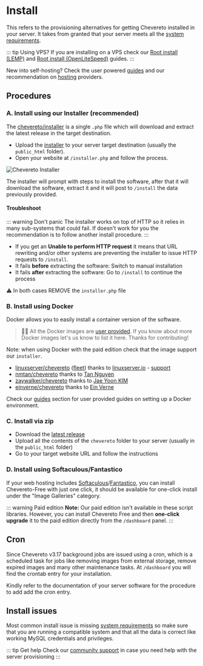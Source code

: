 # Install

This refers to the provisioning alternatives for getting Chevereto installed in your server. It takes from granted that your server meets all the [system requirements](./requirements.md).

::: tip Using VPS?
If you are installing on a VPS check our [Root install (LEMP)](./root-install.md) and [Root install (OpenLiteSpeed)](./root-openlitespeed.md) guides.
:::

New into self-hosting? Check the user powered [guides](../contributed.md#guides) and our recommendation on [hosting](hosting.md) providers.

## Procedures

### A. Install using our Installer (recommended)

The [chevereto/installer](https://github.com/chevereto/installer) is a single `.php` file which will download and extract the latest release in the target destination.

- Upload the [installer](https://chevereto.com/download/file/installer) to your server target destination (usually the `public_html` folder).
- Open your website at `/installer.php` and follow the process.

![Chevereto Installer](https://camo.githubusercontent.com/1c1a868703419338eb6b01802270171b4bbb134d/68747470733a2f2f63686576657265746f2e636f6d2f7372632f696d672f696e7374616c6c65722f73637265656e2d76322e706e673f3230313930363233)

The installer will prompt with steps to install the software, after that it will download the software, extract it and it will post to `/install` the data previously provided.

#### Troubleshoot

::: warning Don't panic
The installer works on top of HTTP so it relies in many sub-systems that could fail. If doesn't work for you the recommendation is to follow another install procedure.
:::

- If you get an **Unable to perform HTTP request** it means that URL rewriting and/or other systems are preventing the installer to issue HTTP requests to `/install`.
- It fails **before** extracting the software: Switch to manual installation
- It fails **after** extracting the software: Go to `/install` to continue the process

⚠ In both cases REMOVE the `installer.php` file

### B. Install using Docker

Docker allows you to easily install a container version of the software.

> 👏🏾 All the Docker images are [user provided](https://hub.docker.com/search?q=chevereto&type=image). If you know about more Docker images let's us know to list it here. Thanks for contributing!

Note: when using Docker with the paid edition check that the image support our `installer`.

- [linuxserver/chevereto](https://github.com/linuxserver/docker-chevereto) ([fleet](https://fleet.linuxserver.io/image?name=linuxserver/chevereto)) thanks to [linuxserver.io](https://www.linuxserver.io/) - [support](https://forums.unraid.net/topic/97235-support-linuxserverio-chevereto/)
- [nmtan/chevereto](https://hub.docker.com/r/nmtan/chevereto/) thanks to [Tan Nguyen](https://github.com/tanmng)
- [zaywalker/chevereto](https://hub.docker.com/r/zaywalker/chevereto) thanks to [Jae Yoon KIM](https://github.com/zaywalker)
- [einverne/chevereto](https://hub.docker.com/r/einverne/chevereto) thanks to [Ein Verne](https://github.com/einverne)

Check our [guides](../contributed.md#guides) section for user provided guides on setting up a Docker environment.

### C. Install via zip

- Download the [latest release](https://chevereto.com/panel/downloads)
- Upload all the contents of the `chevereto` folder to your server (usually in the `public_html` folder)
- Go to your target website URL and follow the instructions

### D. Install using Softaculous/Fantastico

If your web hosting includes [Softaculous](https://softaculous.com/)/[Fantastico](https://netenberg.com/fantastico.php), you can install Chevereto-Free with just one click, it should be available for one-click install under the "Image Galleries" category.

::: warning Paid edition
**Note:** Our paid edition isn't available in these script libraries. However, you can install Chevereto Free and then **one-click upgrade** it to the paid edition directly from the `/dashboard` panel.
:::

## Cron

Since Chevereto v3.17 background jobs are issued using a cron, which is a scheduled task for jobs like removing images from external storage, remove expired images and many other maintenance tasks. At `/dashboard` you will find the crontab entry for your installation.

Kindly refer to the documentation of your server software for the procedure to add add the cron entry.

## Install issues

Most common install issue is missing [system requirements](./requirements.md) so make sure that you are running a compatible system and that all the data is correct like working MySQL credentials and privileges.

::: tip Get help
Check our [community support](https://chevereto.com/community/categories/support.43/) in case you need help with the server provisioning
:::
